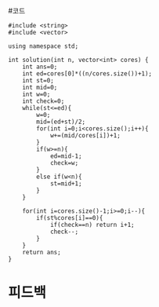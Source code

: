 #코드

    #include <string>
    #include <vector>

    using namespace std;

    int solution(int n, vector<int> cores) {
        int ans=0;
        int ed=cores[0]*((n/cores.size())+1);
        int st=0;    
        int mid=0;
        int w=0;
        int check=0;
        while(st<=ed){        
            w=0;
            mid=(ed+st)/2;
            for(int i=0;i<cores.size();i++){
                w+=(mid/cores[i])+1;
            }
            if(w>=n){
                ed=mid-1;
                check=w;
            }
            else if(w<n){
                st=mid+1;
            }
        }
        
        for(int i=cores.size()-1;i>=0;i--){
            if(st%cores[i]==0){
                if(check==n) return i+1;
                check--;
            }
        }
        return ans;
    }


# 피드백

    